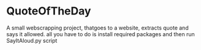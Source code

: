 # QuoteOfTheDay
A small webscrapping project, thatgoes to a website, extracts quote and says it allowed.
all you have to do is install required packages and then run SayItAloud.py script
